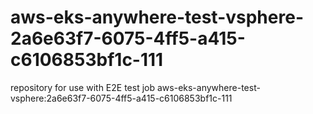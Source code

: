 # aws-eks-anywhere-test-vsphere-2a6e63f7-6075-4ff5-a415-c6106853bf1c-111
repository for use with E2E test job aws-eks-anywhere-test-vsphere:2a6e63f7-6075-4ff5-a415-c6106853bf1c-111

